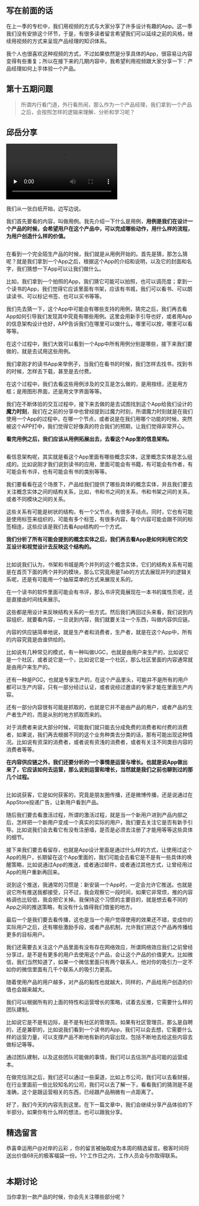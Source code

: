 <h2>写在前面的话</h2><p>在上一季的专栏中，我们用视频的方式与大家分享了许多设计有趣的App。这一季我们没有安排这个环节，于是，有很多读者留言希望我们可以延续之前的风格，继续用视频的方式来呈现产品经理的知识体系。</p><p>我个人也很喜欢这种视频的方式，不过如果依然是分享具体的App，很容易让内容变得有些重复；所以在接下来的几期内容中，我希望利用视频跟大家分享一下：产品经理如何上手体验一个产品。</p><h2>第十五期问题</h2><blockquote>
<p><span class="reference">所谓内行看门道，外行看热闹，那么作为一个产品经理，我们拿到一个产品之后，会按照怎样的逻辑来理解、分析和学习呢？</span></p>
</blockquote><h2>邱岳分享</h2><p><video preload="none" controls=""><source src="https://res001.geekbang.org/resource/video/34/2b/34ab6f636da04a7d300fd720e9a4832b.mp4" type="video/mp4"><source src="https://res001.geekbang.org/media/video/34/2b/34ab6f636da04a7d300fd720e9a4832b/sd/sd.m3u8" type="application/x-mpegURL"><source src="https://res001.geekbang.org/media/video/34/2b/34ab6f636da04a7d300fd720e9a4832b/hd/hd.m3u8" type="application/x-mpegURL"></video></p><p>我们从一张白纸开始，边写边说。</p><p>我们首先要看的内容，叫做用例。我先介绍一下什么是用例，<strong>用例是我们在设计一个产品的时候，会希望用户在这个产品中，可以完成哪些动作，用什么样的流程，为用户创造什么样的价值。</strong></p><p><img src="https://static001.geekbang.org/resource/image/e4/85/e428dd973c573a50b5693434be025385.png" alt=""></p><p>在看到一个完全陌生产品的时候，我们就是从用例开始的。首先是猜，那怎么猜呢？就是我们拿到一个App之后，根据这个App的介绍和说明，以及它的封面和名字，我们猜想一下App可以让我们做什么。</p><p>比如，我们拿到一个拍照的App，我们猜它可能可以拍照，也可以调亮度；拿到一个读书的App，我们觉得它应该里面有书架，应该有书城，我们可以看书、可以朗读读书、可以标记书签、也可以买书等等。</p><!-- [[[read_end]]] --><p>我们先去猜一下，这个App中可能会有哪些支持的用例，猜完之后，我们再去看App如何引导我们发现其中究竟有哪些用例。这里会用新手引导也好，或者用App的信息架构设计也好，APP告诉我们在哪里可以做什么，哪里可以按，哪里可以看等等。</p><p>在这个过程中，我们大致可以看到一个App中所有用例分别是哪些，接下来我们要做的，就是去试用这些用例。</p><p>我们拿刚才的读书App来举例子，当我们在看书的时候，我们怎样去找书，找到书的时候，怎样去下载，甚至是去付费。</p><p>在这个过程中，我们去看这些用例涉及的交互是怎么做的，是用按纽，还是用方框；是用图形界面，还是用文字界面等等。</p><p>我们在不断体验的交互过程中，接下来去做的是去试图找到这个App给我们设计的<strong>魔力时刻</strong>，我们在之前的分享中也曾经提到过魔力时刻，所谓魔力时刻就是在我们使用一个App的过程中，在哪一个节点，或者说是在我们用哪个功能的时候，突然被这个APP打中，我们觉得它好像真的符合我们的预期，让我们觉得非常开心。</p><p><strong>看完用例之后，我们应该从用例拓展出去，去看这个App里的信息架构。</strong></p><p><img src="https://static001.geekbang.org/resource/image/c2/b2/c27a6cfa7167f8562b95af89a74fc4b2.png" alt=""></p><p>看信息架构呢，其实就是看这个App里面有哪些概念实体，这里概念实体是怎么组成的。比如说刚才我们说到读书的应用，里面可能会有书籍，有可能会有作者，有可能会有书评，也有可能会有书的类别等等。</p><p>我们要看看在这个场景下，产品给我们提供了哪些具体的概念实体，并且我们要去关注概念实体之间的结构关系，比如，书和书之间的关系，书和书架之间的关系，或者不同模块之间的关系。</p><p>这些关系有可能是树状的结构，有一个父节点，有很多子结点。同时，它也有可能是使用标签来组织的，可能有多个标签，有很多内容，每个内容可能会跟不同的标签相连，这些应该是我们去看App结构的一个方式。</p><p><strong>我们分析了所有可能会提到的概念实体之后，我们再去看App是如何利用它的交互设计和视觉设计去反映这个结构的。</strong></p><p><img src="https://static001.geekbang.org/resource/image/bc/8e/bc7cf43d69981854ff8779f59310f38e.png" alt=""></p><p>比如说我们认为，书架和书城是两个并列的这个概念实体，它们的结构关系有可能是在首页下面的两个并列的模块，那么它究竟用是Tab的方式去展现并列的逻辑关系呢，还是有可能用一个抽屉菜单的方式来展现关系的。</p><p>在一个读书的软件里面可能会有书评，那么书评究竟展现在一本书的属性页呢，还是直接由时间线来展示。</p><p>这些都是用设计来反映结构关系的一些方式。然后我们再回过头来看，我们说到内容组织，就要看内容，一旦说到内容，我们就要关注一个东西，叫做内容供应链。</p><p>内容的供应链简单地说，就是生产者和消费者，生产者，就是在这个App中，所有的内容究竟是由谁供给的。</p><p>比如说有几种常见的模式，有一种叫做UGC，也就是由用户来生产的，比如说它是一个社区，或者说它是一个，比如说它是一个社区，那么社区里面的内容通常就是由用户来生产的。</p><p>还有一种是PGC，也就是专家生产的，在这个产品里头，可能并不是所有的用户都可以生产内容，只有一部分经过认证，或者说经过邀请的专家才能在里面生产内容。</p><p>还有一部分内容很有可能是抓取的，也就是它并不是由产品的用户，或者产品的生产者生产的，而是从别的地方抓取而来的。</p><p>对于消费者来说大部分时候，可能我们就只能去分成免费的消费者和付费的消费者，如果说，我们再去根据不同的这个业务种类去分类的话，那有可能出现这种情况。比如说有资深的消费者，或者说有资浅的消费者，或者有关注不同类目内容的消费者等等。</p><p><strong>在内容供应链之外，我们还要分析的一个事情是运营与增长。也就是说App做出来了，它应该如何去运营，那么说到运营和增长，当然就是我们之前也聊到过的那几个过程。</strong></p><p><img src="https://static001.geekbang.org/resource/image/6e/9b/6e00e30bcbfc2060f9f6724494e4b69b.png" alt=""></p><p>比如说获客，它是如何获客的，究竟是朋友圈传播，还是微博传播，还是说通过在AppStore投递广告，让新用户看到产品。</p><p>随后我们要去看激活过程，所谓的激活过程，就是当一个新用户进到产品内部之后，怎样把一个新用户变成一个真实的实际的用户，我们要去关注它是否有新手引导。比如说我们会去看它有没有注册墙，是否是必须去注册了才能用等等这些具体的细节。</p><p>接下来我们要去看留存，也就是App设计里面是通过什么样的方式，让使用过这个App的用户，长期留在这个App里面的，我们可能会去看它是不是有一些具体的唤醒策略，比如说通过App的推送，或者通过邮件，或者通过其他方式，让曾经用过App的用户重新再回来。</p><p>说到这个推送，我通常的习惯是：新安装一个App时，一定会允许它推送。也就是说它所有推送我都接受，只不过，我会观察它一段时间，如果它非常烦，推的内容格调也比较低，我会把它关掉。我保持这个习惯的主要目的，就是想去看不同的App之间的推送策略，有没有什么值得我们借鉴的地方。</p><p>最后一个是我们要去看传播，这也是当一个用户觉得使用的效果还不错，变成你的实际用户之后，还有哪些激励手段，或者产品机制，允许我们把这个产品再传播给更多的目标用户。</p><p>我们还需要去关注这个产品里面有没有存在网络效应，所谓网络效应我们之前曾经分享过，是不是有更多的用户去使用这个产品，会让这个产品的价值更大。比如微信，我们当然知道了，如果一个微信里面只有两个联系人，他对你的吸引力一定不如你的微信里面有几千个联系人的吸引力更高。</p><p>随着使用产品的用户越多，对产品的黏性也就越大，同样的，产品给用户创造的价值也会越来越大。</p><p>我们可以根据所有的上面的特性和运营增长的策略，试着去反推，它需要什么样的团队建制。</p><p>比如说它是不是有边际，是不是有社区的管理员。如果有社区管理员，那么是自聘的，还是兼职的，比如说我们看到一个读书的App，我们可以会去想，它需要什么样的运营力量，可以支撑产品不断地有新的内容出现，包括不断地去给这些内容去做标记等等。</p><p>通过团队建制，以及这些团队可能做的事情，我们可以去估测产品可能的运营成本。</p><p>在做完估测之后，我们还可以通过一些渠道，比如上市公司，我们可以去看财报，在行业里面前一些比较知名的公司，我们可以去了解一下，看看我们的猜测是不是准确，这个是跟运营相关的东西，已经跟产品稍微有一点距离了。</p><p>好了，我们今天的内容先到这里。在下一篇文章中，我们会继续分享产品体验的下半部分。如果你有什么样的想法，也可以跟我分享。</p><h2>精选留言</h2><p><span class="orange">恭喜幸运用户@对岸的云彩 ，你的留言被抽取成为本周的精选留言。极客时间将送出价值68元的极客福袋一份。1个工作日之内，工作人员会与你取得联系。</span></p><p><img src="https://static001.geekbang.org/resource/image/f1/31/f1537cfb2604f21df89cb43e01686131.jpg" alt=""></p><h2>本期讨论</h2><p>当你拿到一款产品的时候，你会先关注哪些部分呢？</p><p></p>